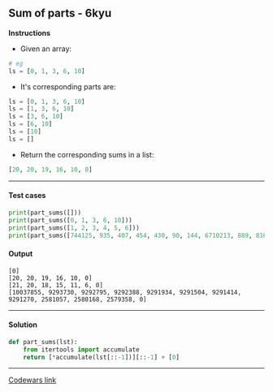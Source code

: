 ## Sum of parts - 6kyu

**Instructions**

- Given an array:

```python
# eg
ls = [0, 1, 3, 6, 10]
```

- It's corresponding parts are: 

```python
ls = [0, 1, 3, 6, 10]
ls = [1, 3, 6, 10]
ls = [3, 6, 10]
ls = [6, 10]
ls = [10]
ls = []
```

- Return the corresponding sums in a list:

```python
[20, 20, 19, 16, 10, 0]
```

---

#### Test cases

```python
print(part_sums([]))
print(part_sums([0, 1, 3, 6, 10]))
print(part_sums([1, 2, 3, 4, 5, 6]))
print(part_sums([744125, 935, 407, 454, 430, 90, 144, 6710213, 889, 810, 2579358]))
```

#### Output 
```
[0]
[20, 20, 19, 16, 10, 0]
[21, 20, 18, 15, 11, 6, 0]
[10037855, 9293730, 9292795, 9292388, 9291934, 9291504, 9291414, 9291270, 2581057, 2580168, 2579358, 0]
```

---

#### Solution

```python
def part_sums(lst):
    from itertools import accumulate
    return [*accumulate(lst[::-1])][::-1] + [0]
```

---

[Codewars link](https://www.codewars.com/kata/5ce399e0047a45001c853c2b)
